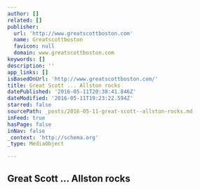 ```yaml
---
author: []
related: []
publisher:
  url: 'http://www.greatscottboston.com'
  name: Greatscottboston
  favicon: null
  domain: www.greatscottboston.com
keywords: []
description: ''
app_links: []
isBasedOnUrl: 'http://www.greatscottboston.com/'
title: Great Scott ... Allston rocks
datePublished: '2016-05-11T20:38:41.846Z'
dateModified: '2016-05-11T19:23:22.594Z'
starred: false
sourcePath: _posts/2016-05-11-great-scott--allston-rocks.md
inFeed: true
hasPage: false
inNav: false
_context: 'http://schema.org'
_type: MediaObject

---
```

<article style=""><h1>Great Scott ... Allston rocks</h1></article>